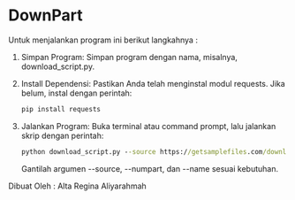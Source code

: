 # DownPart

Untuk menjalankan program ini berikut langkahnya :

1. Simpan Program:
    Simpan program dengan nama, misalnya, download_script.py.

2. Install Dependensi:
    Pastikan Anda telah menginstal modul requests. Jika belum, instal dengan perintah:
    ```cmd
    pip install requests
    
3. Jalankan Program:
    Buka terminal atau command prompt, lalu jalankan skrip dengan perintah:
    ```cmd
    python download_script.py --source https://getsamplefiles.com/download/txt/sample-1.txt --numpart 4 --name sample-1.txt
    ```
    Gantilah argumen --source, --numpart, dan --name sesuai kebutuhan.


Dibuat Oleh : Alta Regina Aliyarahmah
